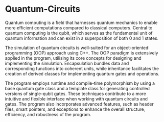 # Quantum-Circuits

Quantum computing is a field that harnesses quantum mechanics to enable more efficient computations compared to classical computers. Central to quantum computing is the qubit, which serves as the fundamental unit of quantum information and can exist in a superposition of both 0 and 1 states.

The simulation of quantum circuits is well-suited for an object-oriented programming (OOP) approach using C++. The OOP paradigm is extensively applied in the program, utilising its core concepts for designing and implementing the simulation. Encapsulation bundles data and corresponding functions into coherent units, while inheritance facilitates the creation of derived classes for implementing quantum gates and operations.

The program employs runtime and compile-time polymorphism by using a base quantum gate class and a template class for generating controlled versions of single-qubit gates. These techniques contribute to a more intuitive and flexible interface when working with quantum circuits and gates. The program also incorporates advanced features, such as header files, smart pointers, and exceptions to enhance the overall structure, efficiency, and robustness of the program.
